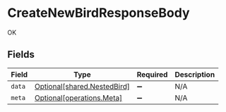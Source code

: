 # CreateNewBirdResponseBody

OK


## Fields

| Field                                                            | Type                                                             | Required                                                         | Description                                                      |
| ---------------------------------------------------------------- | ---------------------------------------------------------------- | ---------------------------------------------------------------- | ---------------------------------------------------------------- |
| `data`                                                           | [Optional[shared.NestedBird]](../../models/shared/nestedbird.md) | :heavy_minus_sign:                                               | N/A                                                              |
| `meta`                                                           | [Optional[operations.Meta]](../../models/operations/meta.md)     | :heavy_minus_sign:                                               | N/A                                                              |